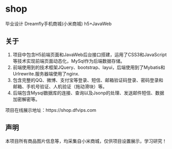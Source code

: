 <h1>shop</h1>
 <p> 毕业设计 Dreamfly手机商城(小米商城) h5+JavaWeb <p> 
 <h2>关于</h2>
 <ol>
 <li>项目中包含H5前端页面和JavaWeb后台接口搭建，运用了CSS3和JavaScript等技术实现前端页面动态化，MySql作为后端数据存储。</li>
 <li>前端使用到的技术框架JQuery、bootstrap、layui，后端使用到了Mybatis和Urlrewrite.服务器端使用了nginx.</li>
 <li>包含完整的QQ、微博、支付宝等登录、短信、邮箱验证码登录、密码登录和邮箱、手机号验证、人机验证（拖动滑块）等。</li>
 <li>后端包含Mysql数据库的连接、查询以及Jsonp的处理、发送邮件短信、数据加密解密等。</li>
 </ol>
 <p>项目在线展示地址：https://shop.dfvips.com</p>
 <h2>声明</h2>
<p>本项目所有商品图片信息等，均采集自小米商城，仅供项目设置展示，学习研究！</p>
